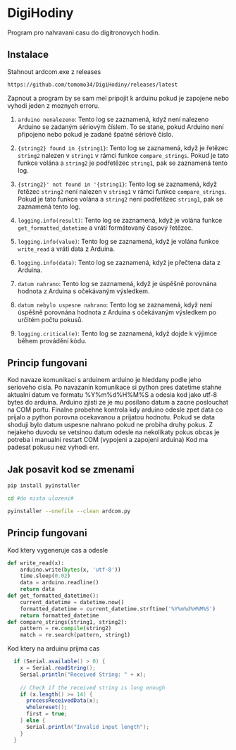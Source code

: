 
# DigiHodiny

Program pro nahravani casu do digitronovych hodin.


## Instalace

Stahnout ardcom.exe z releases
```bash
https://github.com/tomomo34/DigiHodiny/releases/latest
```
Zapnout a program by se sam mel pripojit k arduinu pokud je zapojene nebo vyhodi jeden z moznych erroru.

1. `arduino nenalezeno`: Tento log se zaznamená, když není nalezeno Arduino se zadaným sériovým číslem. To se stane, pokud Arduino není připojeno nebo pokud je zadané špatné sériové číslo.

2. `{string2} found in {string1}`: Tento log se zaznamená, když je řetězec `string2` nalezen v `string1` v rámci funkce `compare_strings`. Pokud je tato funkce volána a `string2` je podřetězec `string1`, pak se zaznamená tento log.

3. `{string2}' not found in '{string1}`: Tento log se zaznamená, když řetězec `string2` není nalezen v `string1` v rámci funkce `compare_strings`. Pokud je tato funkce volána a `string2` není podřetězec `string1`, pak se zaznamená tento log.

4. `logging.info(result)`: Tento log se zaznamená, když je volána funkce `get_formatted_datetime` a vrátí formátovaný časový řetězec.

5. `logging.info(value)`: Tento log se zaznamená, když je volána funkce `write_read` a vrátí data z Arduina.

6. `logging.info(data)`: Tento log se zaznamená, když je přečtena data z Arduina.

7. `datum nahrano`: Tento log se zaznamená, když je úspěšně porovnána hodnota z Arduina s očekávaným výsledkem.

8. `datum nebylo uspesne nahrano`: Tento log se zaznamená, když není úspěšně porovnána hodnota z Arduina s očekávaným výsledkem po určitém počtu pokusů.

9. `logging.critical(e)`: Tento log se zaznamená, když dojde k výjimce během provádění kódu.

## Princip fungovani

Kod navaze komunikaci s arduinem arduino je hleddany podle jeho serioveho cisla.
Po navazanin komunikace si python pres datetime stahne aktualni datum ve formatu %Y%m%d%H%M%S a odesia kod jako utf-8 bytes do arduina. 
Arduino zjisti ze je mu posilano datum a zacne poslouchat na COM portu.
Finalne probehne kontrola kdy arduino odesle zpet data co prijalo a python porovna ocekavanou a prijatou hodnotu. Pokud se data shoduji bylo datum uspesne nahrano pokud ne probiha druhy pokus.
Z nejakeho duvodu se vetsinou datum odesle na nekolikaty pokus obcas je potreba i manualni restart COM (vypojeni a zapojeni arduina)
Kod ma padesat pokusu nez vyhodi err.

## Jak posavit kod se zmenami
```bash
pip install pyinstaller
```
```bash
cd #do mista ulozeni#
```
```bash
pyinstaller --onefile --clean ardcom.py
```

## Princip fungovani

Kod ktery vygeneruje cas a odesle
```python
def write_read(x):
    arduino.write(bytes(x, 'utf-8'))
    time.sleep(0.02)
    data = arduino.readline()
    return data
def get_formatted_datetime():
    current_datetime = datetime.now()
    formatted_datetime = current_datetime.strftime('%Y%m%d%H%M%S')
    return formatted_datetime
def compare_strings(string1, string2):
    pattern = re.compile(string2)
    match = re.search(pattern, string1)
```

Kod ktery na arduinu prijma cas
```C#
  if (Serial.available() > 0) {
    x = Serial.readString();
    Serial.println("Received String: " + x);
    
    // Check if the received string is long enough
    if (x.length() >= 14) {
      processReceivedData(x);
      wholereset();
      first = true;
    } else {
      Serial.println("Invalid input length");
    }
  }
```